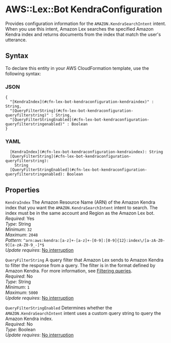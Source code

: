 # AWS::Lex::Bot KendraConfiguration<a name="aws-properties-lex-bot-kendraconfiguration"></a>

Provides configuration information for the `AMAZON.KendraSearchIntent` intent\. When you use this intent, Amazon Lex searches the specified Amazon Kendra index and returns documents from the index that match the user's utterance\.

## Syntax<a name="aws-properties-lex-bot-kendraconfiguration-syntax"></a>

To declare this entity in your AWS CloudFormation template, use the following syntax:

### JSON<a name="aws-properties-lex-bot-kendraconfiguration-syntax.json"></a>

```
{
  "[KendraIndex](#cfn-lex-bot-kendraconfiguration-kendraindex)" : String,
  "[QueryFilterString](#cfn-lex-bot-kendraconfiguration-queryfilterstring)" : String,
  "[QueryFilterStringEnabled](#cfn-lex-bot-kendraconfiguration-queryfilterstringenabled)" : Boolean
}
```

### YAML<a name="aws-properties-lex-bot-kendraconfiguration-syntax.yaml"></a>

```
  [KendraIndex](#cfn-lex-bot-kendraconfiguration-kendraindex): String
  [QueryFilterString](#cfn-lex-bot-kendraconfiguration-queryfilterstring): 
    String
  [QueryFilterStringEnabled](#cfn-lex-bot-kendraconfiguration-queryfilterstringenabled): Boolean
```

## Properties<a name="aws-properties-lex-bot-kendraconfiguration-properties"></a>

`KendraIndex`  <a name="cfn-lex-bot-kendraconfiguration-kendraindex"></a>
The Amazon Resource Name \(ARN\) of the Amazon Kendra index that you want the `AMAZON.KendraSearchIntent` intent to search\. The index must be in the same account and Region as the Amazon Lex bot\.  
*Required*: Yes  
*Type*: String  
*Minimum*: `32`  
*Maximum*: `2048`  
*Pattern*: `^arn:aws:kendra:[a-z]+-[a-z]+-[0-9]:[0-9]{12}:index\/[a-zA-Z0-9][a-zA-Z0-9_-]*$`  
*Update requires*: [No interruption](https://docs.aws.amazon.com/AWSCloudFormation/latest/UserGuide/using-cfn-updating-stacks-update-behaviors.html#update-no-interrupt)

`QueryFilterString`  <a name="cfn-lex-bot-kendraconfiguration-queryfilterstring"></a>
A query filter that Amazon Lex sends to Amazon Kendra to filter the response from a query\. The filter is in the format defined by Amazon Kendra\. For more information, see [Filtering queries](https://docs.aws.amazon.com/kendra/latest/dg/filtering.html)\.  
*Required*: No  
*Type*: String  
*Minimum*: `1`  
*Maximum*: `5000`  
*Update requires*: [No interruption](https://docs.aws.amazon.com/AWSCloudFormation/latest/UserGuide/using-cfn-updating-stacks-update-behaviors.html#update-no-interrupt)

`QueryFilterStringEnabled`  <a name="cfn-lex-bot-kendraconfiguration-queryfilterstringenabled"></a>
Determines whether the `AMAZON.KendraSearchIntent` intent uses a custom query string to query the Amazon Kendra index\.  
*Required*: No  
*Type*: Boolean  
*Update requires*: [No interruption](https://docs.aws.amazon.com/AWSCloudFormation/latest/UserGuide/using-cfn-updating-stacks-update-behaviors.html#update-no-interrupt)